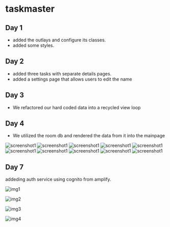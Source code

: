 # taskmaster


## Day 1

* added the outlays and configure its classes.
* added some styles.




## Day 2

* added three tasks with separate details pages.
* added a settings page that allows users to edit the name

## Day 3

* We refactored our hard coded data into a recycled view loop



## Day 4

* We utilized the room db and rendered the data from it into the mainpage

![screenshot1](screenshots/Screenshot_1637348169.png)
![screenshot1](screenshots/Screenshot_1637348178.png)
![screenshot1](screenshots/Screenshot_16373481788.png)
![screenshot1](screenshots/Screenshot_1637348195.png)
![screenshot1](screenshots/Screenshot_1637416178.png)
![screenshot1](screenshots/Screenshot_1637419696.png)
![screenshot1](screenshots/Screenshot_1637419707.png)
![screenshot1](screenshots/Screenshot_1637419721.png)
![screenshot1](screenshots/Screenshot_1637419728.png)
![screenshot1](screenshots/Screenshot_1637419736.png)


## Day 7


addeding auth service using cognito from amplify.

![img1](screenshots/img1.png)

![img2](screenshots/img2.png)

![img3](screenshots/img3.png)


![img4](screenshots/img4.png)

